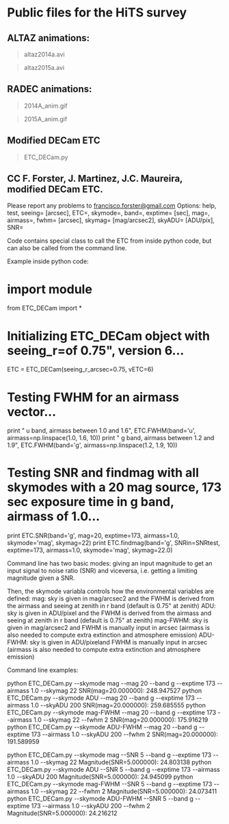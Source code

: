 # Public files for the HiTS survey

## ALTAZ animations:

>  altaz2014a.avi

>  altaz2015a.avi

## RADEC animations:

> 2014A_anim.gif

> 2015A_anim.gif

## Modified DECam ETC

> ETC_DECam.py

CC F. Forster, J. Martinez, J.C. Maureira, modified DECam ETC.
---------------------------------------------------

Please report any problems to francisco.forster@gmail.com
Options: help, test, seeing= [arcsec], ETC=, skymode=, band=, exptime= [sec], mag=, airmass=, fwhm= [arcsec], skymag= [mag/arcsec2], skyADU= [ADU/pix], SNR=

Code contains special class to call the ETC from inside python code, but can also be called from the command line.

Example inside python code:

   # import module
   from ETC_DECam import *

   # Initializing ETC_DECam object with seeing_r=of 0.75", version 6...
   ETC = ETC_DECam(seeing_r_arcsec=0.75, vETC=6)

   # Testing FWHM for an airmass vector...
   print "   u band, airmass between 1.0 and 1.6", ETC.FWHM(band='u', airmass=np.linspace(1.0, 1.6, 10))
   print "   g band, airmass between 1.2 and 1.9", ETC.FWHM(band='g', airmass=np.linspace(1.2, 1.9, 10))

   # Testing SNR and findmag with all skymodes with a 20 mag source, 173 sec exposure time in g band, airmass of 1.0...
   print ETC.SNR(band='g', mag=20, exptime=173, airmass=1.0, skymode='mag', skymag=22)
   print ETC.findmag(band='g', SNRin=SNRtest, exptime=173, airmass=1.0, skymode='mag', skymag=22.0)


Command line has two basic modes: giving an input magnitude to get an input signal to noise ratio (SNR) and viceversa, i.e. getting a limiting magnitude given a SNR.

Then, the skymode variabla controls how the environmental variables are defined:
mag: sky is given in mag/arcsec2 and the FWHM is derived from the airmass and seeing at zenith in r band (default is 0.75" at zenith)
ADU: sky is given in ADU/pixel and the FWHM is derived from the airmass and seeing at zenith in r band (default is 0.75" at zenith)
mag-FWHM: sky is given in mag/arcsec2 and FWHM is manually input in arcsec (airmass is also needed to compute extra extinction and atmosphere emission)
ADU-FWHM: sky is given in ADU/pixeland FWHM is manually input in arcsec (airmass is also needed to compute extra extinction and atmosphere emission)

Command line examples:

   python ETC_DECam.py --skymode mag --mag 20 --band g --exptime 173 --airmass 1.0 --skymag 22 
   SNR(mag=20.000000): 248.947527
   python ETC_DECam.py --skymode ADU --mag 20 --band g --exptime 173 --airmass 1.0 --skyADU 200 
   SNR(mag=20.000000): 259.685555
   python ETC_DECam.py --skymode mag-FWHM --mag 20 --band g --exptime 173 --airmass 1.0 --skymag 22 --fwhm 2
   SNR(mag=20.000000): 175.916219
   python ETC_DECam.py --skymode ADU-FWHM --mag 20 --band g --exptime 173 --airmass 1.0 --skyADU 200 --fwhm 2
   SNR(mag=20.000000): 191.589959
   
   python ETC_DECam.py --skymode mag --SNR 5 --band g --exptime 173 --airmass 1.0 --skymag 22 
   Magnitude(SNR=5.000000): 24.803138
   python ETC_DECam.py --skymode ADU --SNR 5 --band g --exptime 173 --airmass 1.0 --skyADU 200 
   Magnitude(SNR=5.000000): 24.945099
   python ETC_DECam.py --skymode mag-FWHM --SNR 5 --band g --exptime 173 --airmass 1.0 --skymag 22 --fwhm 2
   Magnitude(SNR=5.000000): 24.073411
   python ETC_DECam.py --skymode ADU-FWHM --SNR 5 --band g --exptime 173 --airmass 1.0 --skyADU 200 --fwhm 2
   Magnitude(SNR=5.000000): 24.216212

